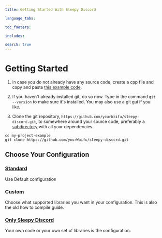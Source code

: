 ```yaml
---
title: Getting Started With Sleepy Discord

language_tabs:

toc_footers:

includes:

search: true
---
```


# Getting Started

 1. In case you do not already have any source code, create a cpp file and copy and paste [this example code](https://github.com/yourWaifu/sleepy-discord/blob/master/examples/hello/example0.cpp).

 2. If you haven't already installed git, do so now. Type in the command ``git --version`` to make sure it's installed. You may also use a git gui if you like.

 3. Clone the git repository, ``https://github.com/yourWaifu/sleepy-discord.git``, to somewhere around your source code, preferably a [subdirectory](https://en.wikipedia.org/wiki/Directory_(computing)) with all your dependencies.

```shell
cd my-project-example
git clone https://github.com/yourWaifu/sleepy-discord.git
```

## Choose Your Configuration

### [Standard](setup-standard)
Use Default configuration

### [Custom](compile)
Choose what supported libraries you want in your configuration. This is also the old how to compile guide.

### [Only Sleepy Discord](only-sleepy-discord)
Your own code or your own set of libraries is the configuration.
